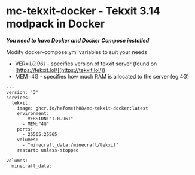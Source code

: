 # mc-tekxit-docker - Tekxit 3.14 modpack in Docker

***You need to have Docker and Docker Compose installed***

Modify docker-compose.yml variables to suit your needs

* VER=*1.0.961* - specifies version of tekxit server (found on [https://tekxit.lol/](https://tekxit.lol/))
* MEM=4G - specifies how much RAM is allocated to the server (eg.4G) 

```
---
version: '3'
services:
  tekxit:
    image: ghcr.io/hafometh88/mc-tekxit-docker:latest
    environment:
      - VERSION:"1.0.961"
      - MEM:"4G"
    ports:
      - 25565:25565
    volumes:
      - "minecraft_data:/minecraft/tekxit"
    restart: unless-stopped

volumes:
  minecraft_data:
```
